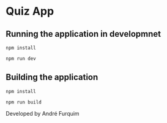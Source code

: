 # Quiz App

## Running the application in developmnet

`npm install`

`npm run dev`

## Building the application

`npm install`

`npm run build`


Developed by André Furquim

